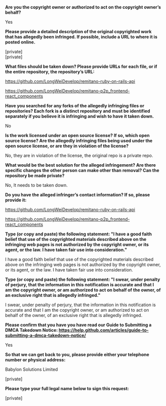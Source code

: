 **Are you the copyright owner or authorized to act on the copyright owner’s behalf?** 

Yes 

**Please provide a detailed description of the original copyrighted work that has allegedly been infringed. If possible, include a URL to where it is posted online.** 

[private]  
[private]  

**What files should be taken down? Please provide URLs for each file, or if the entire repository, the repository’s URL:** 

https://github.com/LongWeiDevelop/remitano-ruby-on-rails-api 

https://github.com/LongWeiDevelop/remitano-p2p_frontend-react_components 

**Have you searched for any forks of the allegedly infringing files or repositories? Each fork is a distinct repository and must be identified separately if you believe it is infringing and wish to have it taken down.** 

No 

**Is the work licensed under an open source license? If so, which open source license? Are the allegedly infringing files being used under the open source license, or are they in violation of the license?** 

No, they are in violation of the license, the original repo is a private repo. 

**What would be the best solution for the alleged infringement? Are there specific changes the other person can make other than removal? Can the repository be made private?** 

No, It needs to be taken down. 

**Do you have the alleged infringer’s contact information? If so, please provide it:** 

https://github.com/LongWeiDevelop/remitano-ruby-on-rails-api 

https://github.com/LongWeiDevelop/remitano-p2p_frontend-react_components 

**Type (or copy and paste) the following statement: "I have a good faith belief that use of the copyrighted materials described above on the infringing web pages is not authorized by the copyright owner, or its agent, or the law. I have taken fair use into consideration."** 

I have a good faith belief that use of the copyrighted materials described above on the infringing web pages is not authorized by the copyright owner, or its agent, or the law. I have taken fair use into consideration. 

**Type (or copy and paste) the following statement: "I swear, under penalty of perjury, that the information in this notification is accurate and that I am the copyright owner, or am authorized to act on behalf of the owner, of an exclusive right that is allegedly infringed."** 

I swear, under penalty of perjury, that the information in this notification is accurate and that I am the copyright owner, or am authorized to act on behalf of the owner, of an exclusive right that is allegedly infringed. 

**Please confirm that you have you have read our Guide to Submitting a DMCA Takedown Notice: https://help.github.com/articles/guide-to-submitting-a-dmca-takedown-notice/** 

Yes 

**So that we can get back to you, please provide either your telephone number or physical address:** 

Babylon Solutions Limited 

[private]  

**Please type your full legal name below to sign this request:** 

[private]  
